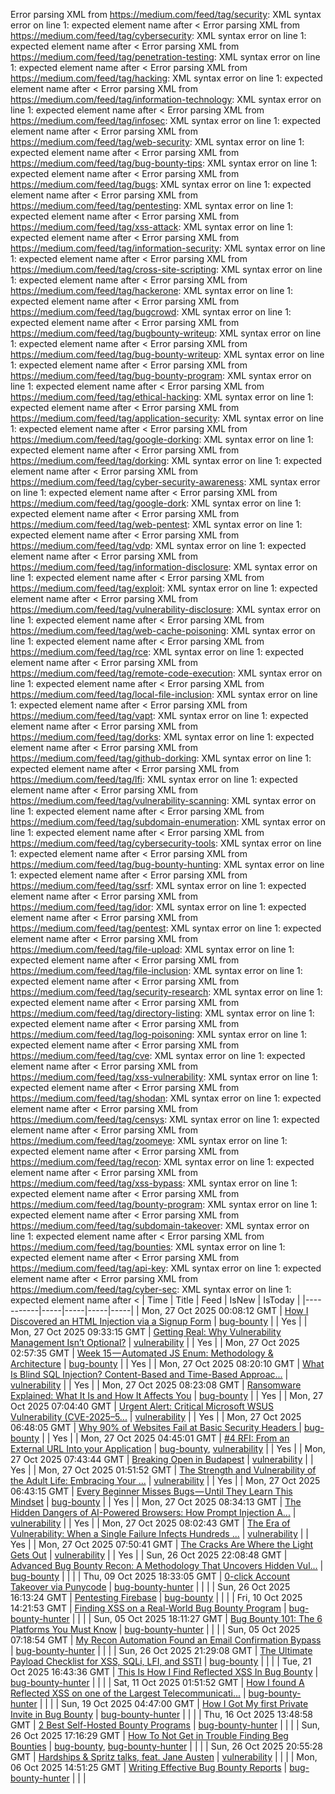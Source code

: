 Error parsing XML from https://medium.com/feed/tag/security: XML syntax error on line 1: expected element name after <
Error parsing XML from https://medium.com/feed/tag/cybersecurity: XML syntax error on line 1: expected element name after <
Error parsing XML from https://medium.com/feed/tag/penetration-testing: XML syntax error on line 1: expected element name after <
Error parsing XML from https://medium.com/feed/tag/hacking: XML syntax error on line 1: expected element name after <
Error parsing XML from https://medium.com/feed/tag/information-technology: XML syntax error on line 1: expected element name after <
Error parsing XML from https://medium.com/feed/tag/infosec: XML syntax error on line 1: expected element name after <
Error parsing XML from https://medium.com/feed/tag/web-security: XML syntax error on line 1: expected element name after <
Error parsing XML from https://medium.com/feed/tag/bug-bounty-tips: XML syntax error on line 1: expected element name after <
Error parsing XML from https://medium.com/feed/tag/bugs: XML syntax error on line 1: expected element name after <
Error parsing XML from https://medium.com/feed/tag/pentesting: XML syntax error on line 1: expected element name after <
Error parsing XML from https://medium.com/feed/tag/xss-attack: XML syntax error on line 1: expected element name after <
Error parsing XML from https://medium.com/feed/tag/information-security: XML syntax error on line 1: expected element name after <
Error parsing XML from https://medium.com/feed/tag/cross-site-scripting: XML syntax error on line 1: expected element name after <
Error parsing XML from https://medium.com/feed/tag/hackerone: XML syntax error on line 1: expected element name after <
Error parsing XML from https://medium.com/feed/tag/bugcrowd: XML syntax error on line 1: expected element name after <
Error parsing XML from https://medium.com/feed/tag/bugbounty-writeup: XML syntax error on line 1: expected element name after <
Error parsing XML from https://medium.com/feed/tag/bug-bounty-writeup: XML syntax error on line 1: expected element name after <
Error parsing XML from https://medium.com/feed/tag/bug-bounty-program: XML syntax error on line 1: expected element name after <
Error parsing XML from https://medium.com/feed/tag/ethical-hacking: XML syntax error on line 1: expected element name after <
Error parsing XML from https://medium.com/feed/tag/application-security: XML syntax error on line 1: expected element name after <
Error parsing XML from https://medium.com/feed/tag/google-dorking: XML syntax error on line 1: expected element name after <
Error parsing XML from https://medium.com/feed/tag/dorking: XML syntax error on line 1: expected element name after <
Error parsing XML from https://medium.com/feed/tag/cyber-security-awareness: XML syntax error on line 1: expected element name after <
Error parsing XML from https://medium.com/feed/tag/google-dork: XML syntax error on line 1: expected element name after <
Error parsing XML from https://medium.com/feed/tag/web-pentest: XML syntax error on line 1: expected element name after <
Error parsing XML from https://medium.com/feed/tag/vdp: XML syntax error on line 1: expected element name after <
Error parsing XML from https://medium.com/feed/tag/information-disclosure: XML syntax error on line 1: expected element name after <
Error parsing XML from https://medium.com/feed/tag/exploit: XML syntax error on line 1: expected element name after <
Error parsing XML from https://medium.com/feed/tag/vulnerability-disclosure: XML syntax error on line 1: expected element name after <
Error parsing XML from https://medium.com/feed/tag/web-cache-poisoning: XML syntax error on line 1: expected element name after <
Error parsing XML from https://medium.com/feed/tag/rce: XML syntax error on line 1: expected element name after <
Error parsing XML from https://medium.com/feed/tag/remote-code-execution: XML syntax error on line 1: expected element name after <
Error parsing XML from https://medium.com/feed/tag/local-file-inclusion: XML syntax error on line 1: expected element name after <
Error parsing XML from https://medium.com/feed/tag/vapt: XML syntax error on line 1: expected element name after <
Error parsing XML from https://medium.com/feed/tag/dorks: XML syntax error on line 1: expected element name after <
Error parsing XML from https://medium.com/feed/tag/github-dorking: XML syntax error on line 1: expected element name after <
Error parsing XML from https://medium.com/feed/tag/lfi: XML syntax error on line 1: expected element name after <
Error parsing XML from https://medium.com/feed/tag/vulnerability-scanning: XML syntax error on line 1: expected element name after <
Error parsing XML from https://medium.com/feed/tag/subdomain-enumeration: XML syntax error on line 1: expected element name after <
Error parsing XML from https://medium.com/feed/tag/cybersecurity-tools: XML syntax error on line 1: expected element name after <
Error parsing XML from https://medium.com/feed/tag/bug-bounty-hunting: XML syntax error on line 1: expected element name after <
Error parsing XML from https://medium.com/feed/tag/ssrf: XML syntax error on line 1: expected element name after <
Error parsing XML from https://medium.com/feed/tag/idor: XML syntax error on line 1: expected element name after <
Error parsing XML from https://medium.com/feed/tag/pentest: XML syntax error on line 1: expected element name after <
Error parsing XML from https://medium.com/feed/tag/file-upload: XML syntax error on line 1: expected element name after <
Error parsing XML from https://medium.com/feed/tag/file-inclusion: XML syntax error on line 1: expected element name after <
Error parsing XML from https://medium.com/feed/tag/security-research: XML syntax error on line 1: expected element name after <
Error parsing XML from https://medium.com/feed/tag/directory-listing: XML syntax error on line 1: expected element name after <
Error parsing XML from https://medium.com/feed/tag/log-poisoning: XML syntax error on line 1: expected element name after <
Error parsing XML from https://medium.com/feed/tag/cve: XML syntax error on line 1: expected element name after <
Error parsing XML from https://medium.com/feed/tag/xss-vulnerability: XML syntax error on line 1: expected element name after <
Error parsing XML from https://medium.com/feed/tag/shodan: XML syntax error on line 1: expected element name after <
Error parsing XML from https://medium.com/feed/tag/censys: XML syntax error on line 1: expected element name after <
Error parsing XML from https://medium.com/feed/tag/zoomeye: XML syntax error on line 1: expected element name after <
Error parsing XML from https://medium.com/feed/tag/recon: XML syntax error on line 1: expected element name after <
Error parsing XML from https://medium.com/feed/tag/xss-bypass: XML syntax error on line 1: expected element name after <
Error parsing XML from https://medium.com/feed/tag/bounty-program: XML syntax error on line 1: expected element name after <
Error parsing XML from https://medium.com/feed/tag/subdomain-takeover: XML syntax error on line 1: expected element name after <
Error parsing XML from https://medium.com/feed/tag/bounties: XML syntax error on line 1: expected element name after <
Error parsing XML from https://medium.com/feed/tag/api-key: XML syntax error on line 1: expected element name after <
Error parsing XML from https://medium.com/feed/tag/cyber-sec: XML syntax error on line 1: expected element name after <
| Time | Title | Feed | IsNew | IsToday |
|-----------|-----|-----|-----|-----|
| Mon, 27 Oct 2025 00:08:12 GMT | [How I Discovered an HTML Injection via a Signup Form](https://freedium.cfd/https://medium.com/p/4aa29b7da2a0) | [bug-bounty](https://medium.com/feed/tag/bug-bounty) |  | Yes |
| Mon, 27 Oct 2025 09:33:15 GMT | [Getting Real: Why Vulnerability Management Isn’t Optional?](https://freedium.cfd/https://medium.com/p/0d0146ed114b) | [vulnerability](https://medium.com/feed/tag/vulnerability) |  | Yes |
| Mon, 27 Oct 2025 02:57:35 GMT | [Week 15 — Automated JS Enum: Methodology & Architecture](https://freedium.cfd/https://medium.com/p/31becf8693ec) | [bug-bounty](https://medium.com/feed/tag/bug-bounty) |  | Yes |
| Mon, 27 Oct 2025 08:20:10 GMT | [What Is Blind SQL Injection? Content-Based and Time-Based Approac...](https://freedium.cfd/https://medium.com/p/ee0d47789483) | [vulnerability](https://medium.com/feed/tag/vulnerability) |  | Yes |
| Mon, 27 Oct 2025 08:23:08 GMT | [Ransomware Explained: What It Is and How It Affects You](https://freedium.cfd/https://medium.com/p/2e1cf3993b96) | [bug-bounty](https://medium.com/feed/tag/bug-bounty) |  | Yes |
| Mon, 27 Oct 2025 07:04:40 GMT | [Urgent Alert: Critical Microsoft WSUS Vulnerability (CVE-2025–5...](https://freedium.cfd/https://medium.com/p/8d647402ac6e) | [vulnerability](https://medium.com/feed/tag/vulnerability) |  | Yes |
| Mon, 27 Oct 2025 06:48:05 GMT | [Why 90% of Websites Fail at Basic Security Headers ](https://freedium.cfd/https://medium.com/p/905b76a9c52c) | [bug-bounty](https://medium.com/feed/tag/bug-bounty) |  | Yes |
| Mon, 27 Oct 2025 04:45:01 GMT | [#4 RFI: From an External URL Into your Application](https://freedium.cfd/https://medium.com/p/a5aeb1c5958c) | [bug-bounty](https://medium.com/feed/tag/bug-bounty), [vulnerability](https://medium.com/feed/tag/vulnerability) |  | Yes |
| Mon, 27 Oct 2025 07:43:44 GMT | [Breaking Open in Budapest](https://freedium.cfd/https://medium.com/p/8050cdc8883a) | [vulnerability](https://medium.com/feed/tag/vulnerability) |  | Yes |
| Mon, 27 Oct 2025 01:51:52 GMT | [The Strength and Vulnerability of the Adult Life: Embracing Your ...](https://freedium.cfd/https://medium.com/p/d103251df5dd) | [vulnerability](https://medium.com/feed/tag/vulnerability) |  | Yes |
| Mon, 27 Oct 2025 06:43:15 GMT | [Every Beginner Misses Bugs — Until They Learn This Mindset](https://freedium.cfd/https://medium.com/p/a995db2c4707) | [bug-bounty](https://medium.com/feed/tag/bug-bounty) |  | Yes |
| Mon, 27 Oct 2025 08:34:13 GMT | [The Hidden Dangers of AI-Powered Browsers: How Prompt Injection A...](https://freedium.cfd/https://medium.com/p/a196f9d16652) | [vulnerability](https://medium.com/feed/tag/vulnerability) |  | Yes |
| Mon, 27 Oct 2025 08:02:43 GMT | [The Era of Vulnerability: When a Single Failure Infects Hundreds ...](https://freedium.cfd/https://medium.com/p/60b678532591) | [vulnerability](https://medium.com/feed/tag/vulnerability) |  | Yes |
| Mon, 27 Oct 2025 07:50:41 GMT | [The Cracks Are Where the Light Gets Out](https://freedium.cfd/https://medium.com/p/caa1b20dedd3) | [vulnerability](https://medium.com/feed/tag/vulnerability) |  | Yes |
| Sun, 26 Oct 2025 22:08:48 GMT | [Advanced Bug Bounty Recon: A Methodology That Uncovers Hidden Vul...](https://freedium.cfd/https://medium.com/p/7450bcf5200f) | [bug-bounty](https://medium.com/feed/tag/bug-bounty) |  |  |
| Thu, 09 Oct 2025 18:33:05 GMT | [0-click Account Takeover via Punycode](https://freedium.cfd/https://medium.com/p/39b9a5cfbfb1) | [bug-bounty-hunter](https://medium.com/feed/tag/bug-bounty-hunter) |  |  |
| Sun, 26 Oct 2025 16:13:24 GMT | [Pentesting Firebase](https://freedium.cfd/https://medium.com/p/f723fd510dce) | [bug-bounty](https://medium.com/feed/tag/bug-bounty) |  |  |
| Fri, 10 Oct 2025 14:21:53 GMT | [Finding XSS on a Real-World Bug Bounty Program](https://freedium.cfd/https://medium.com/p/d718335bcb30) | [bug-bounty-hunter](https://medium.com/feed/tag/bug-bounty-hunter) |  |  |
| Sun, 05 Oct 2025 18:11:27 GMT | [Bug Bounty 101: The 6 Platforms You Must Know](https://freedium.cfd/https://medium.com/p/d401b8485009) | [bug-bounty-hunter](https://medium.com/feed/tag/bug-bounty-hunter) |  |  |
| Sun, 05 Oct 2025 07:18:54 GMT | [My Recon Automation Found an Email Confirmation Bypass](https://freedium.cfd/https://medium.com/p/c3c7c337f8a9) | [bug-bounty-hunter](https://medium.com/feed/tag/bug-bounty-hunter) |  |  |
| Sun, 26 Oct 2025 21:29:08 GMT | [The Ultimate Payload Checklist for XSS, SQLi, LFI, and SSTI](https://freedium.cfd/https://medium.com/p/b3bd9f1be2a5) | [bug-bounty](https://medium.com/feed/tag/bug-bounty) |  |  |
| Tue, 21 Oct 2025 16:43:36 GMT | [This Is How I Find Reflected XSS In Bug Bounty](https://freedium.cfd/https://medium.com/p/7b42059a5d04) | [bug-bounty-hunter](https://medium.com/feed/tag/bug-bounty-hunter) |  |  |
| Sat, 11 Oct 2025 01:51:52 GMT | [How I found A Reflected XSS on one of the Largest Telecommunicati...](https://freedium.cfd/https://medium.com/p/755bc1c465d3) | [bug-bounty-hunter](https://medium.com/feed/tag/bug-bounty-hunter) |  |  |
| Sun, 19 Oct 2025 04:47:00 GMT | [How I Got My first Private Invite in Bug Bounty](https://freedium.cfd/https://medium.com/p/f51ea01e03a7) | [bug-bounty-hunter](https://medium.com/feed/tag/bug-bounty-hunter) |  |  |
| Thu, 16 Oct 2025 13:48:58 GMT | [2 Best Self-Hosted Bounty Programs](https://freedium.cfd/https://medium.com/p/8769ba40b85a) | [bug-bounty-hunter](https://medium.com/feed/tag/bug-bounty-hunter) |  |  |
| Sun, 26 Oct 2025 17:16:29 GMT | [How To Not Get in Trouble Finding Beg Bounties](https://freedium.cfd/https://medium.com/p/bee02cbef619) | [bug-bounty](https://medium.com/feed/tag/bug-bounty), [bug-bounty-hunter](https://medium.com/feed/tag/bug-bounty-hunter) |  |  |
| Sun, 26 Oct 2025 20:55:28 GMT | [Hardships & Spritz talks, feat. Jane Austen](https://freedium.cfd/https://medium.com/p/a851f0ec1026) | [vulnerability](https://medium.com/feed/tag/vulnerability) |  |  |
| Mon, 06 Oct 2025 14:51:25 GMT | [Writing Effective Bug Bounty Reports](https://freedium.cfd/https://medium.com/p/9e71f6b8706c) | [bug-bounty-hunter](https://medium.com/feed/tag/bug-bounty-hunter) |  |  |

